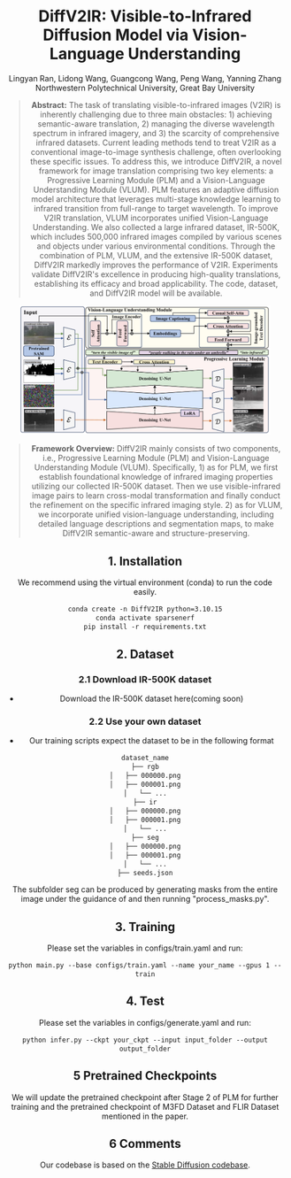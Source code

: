 <div align="center">
<h1>DiffV2IR: Visible-to-Infrared Diffusion Model via  Vision-Language Understanding </h1>

<div>
    Lingyan Ran, Lidong Wang, Guangcong Wang, Peng Wang, Yanning Zhang
</div>
<div>
    Northwestern Polytechnical University, Great Bay University
</div>

>**Abstract:** The task of translating visible-to-infrared images (V2IR) is inherently challenging due to three main obstacles: 1) achieving semantic-aware translation, 2) managing the diverse wavelength spectrum in infrared imagery, and 3) the scarcity of comprehensive infrared datasets. Current leading methods tend to treat V2IR as a conventional image-to-image synthesis challenge, often overlooking these specific issues. To address this, we introduce DiffV2IR, a novel framework for image translation comprising two key elements: a Progressive Learning Module (PLM) and a Vision-Language Understanding Module (VLUM). PLM features an adaptive diffusion model architecture that leverages multi-stage knowledge learning to infrared transition from full-range to target wavelength. 
>To improve V2IR translation, VLUM incorporates unified Vision-Language Understanding. 
>We also collected a large infrared dataset, IR-500K, which includes 500,000 infrared images compiled by various scenes and objects under various environmental conditions. Through the combination of PLM, VLUM, and the extensive IR-500K dataset, DiffV2IR markedly improves the performance of V2IR. Experiments validate DiffV2IR's excellence in producing high-quality translations, establishing its efficacy and broad applicability. The code, dataset, and DiffV2IR model will be available.

<div align="center">
<tr>
    <img src="img/main.png" width="90%"/>
</tr>
</div>



>**Framework Overview:** DiffV2IR mainly consists of two components, i.e., Progressive Learning Module (PLM) and Vision-Language Understanding Module (VLUM). 
>Specifically, 1) as for PLM, we first establish foundational knowledge of infrared imaging properties utilizing our collected IR-500K dataset. Then we use visible-infrared image pairs to learn cross-modal transformation and finally conduct the refinement on the specific infrared imaging style. 
>2) as for VLUM, we incorporate unified vision-language understanding, including detailed language descriptions and segmentation maps, to make DiffV2IR semantic-aware and structure-preserving. 

## 1. Installation
We recommend using the virtual environment (conda) to run the code easily.

```
conda create -n DiffV2IR python=3.10.15
conda activate sparsenerf
pip install -r requirements.txt
```

## 2. Dataset

### 2.1 Download IR-500K dataset
- Download the IR-500K dataset here(coming soon)
### 2.2 Use your own dataset
- Our training scripts expect the dataset to be in the following format
```
dataset_name
├── rgb
│   ├── 000000.png
│   ├── 000001.png
│   └── ...
├── ir
│   ├── 000000.png
│   ├── 000001.png
│   └── ...
├── seg
│   ├── 000000.png
│   ├── 000001.png
│   └── ...
├── seeds.json
```

The subfolder seg can be produced by generating masks from the entire image under the guidance of  and then running "process_masks.py".


## 3. Training 

Please set the variables in configs/train.yaml and run:
```
python main.py --base configs/train.yaml --name your_name --gpus 1 --train
```

## 4. Test 
Please set the variables in configs/generate.yaml and run:
```
python infer.py --ckpt your_ckpt --input input_folder --output output_folder
```

## 5 Pretrained Checkpoints
We will update the pretrained checkpoint after Stage 2 of PLM for further training and the pretrained checkpoint of M3FD Dataset   and FLIR Dataset mentioned in the paper.

## 6 Comments

Our codebase is based on the [Stable Diffusion codebase](https://github.com/CompVis/stable-diffusion).



